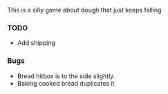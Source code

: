 This is a silly game about dough that just keeps falling

### TODO

* Add shipping

### Bugs
* Bread hitbox is to the side slightly
* Baking cooked bread duplicates it